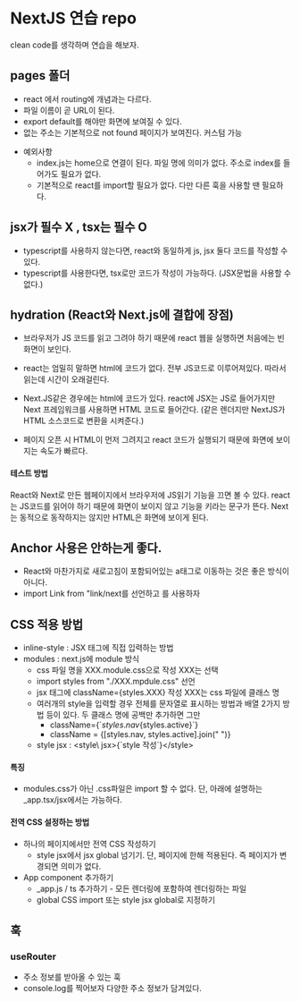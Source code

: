# NextJS 연습 repo

clean code를 생각하며 연습을 해보자.

## pages 폴더

- react 에서 routing에 개념과는 다르다.
- 파일 이름이 곧 URL이 된다.
- export default를 해야만 화면에 보여질 수 있다.
- 없는 주소는 기본적으로 not found 페이지가 보여진다. 커스텀 가능

* 예외사항
  - index.js는 home으로 연결이 된다. 파일 명에 의미가 없다. 주소로 index를 들어가도 필요가 없다.
  - 기본적으로 react를 import할 필요가 없다. 다만 다른 훅을 사용할 땐 필요하다.

## jsx가 필수 X , tsx는 필수 O

- typescript를 사용하지 않는다면, react와 동일하게 js, jsx 둘다 코드를 작성할 수 있다.
- typescript를 사용한다면, tsx로만 코드가 작성이 가능하다. (JSX문법을 사용할 수 없다.)

## hydration (React와 Next.js에 결합에 장점)

- 브라우저가 JS 코드를 읽고 그려야 하기 때문에 react 웹을 실행하면 처음에는 빈 화면이 보인다.
- react는 엄밀히 말하면 html에 코드가 없다. 전부 JS코드로 이루어져있다. 따라서 읽는데 시간이 오래걸린다.

- Next.JS같은 경우에는 html에 코드가 있다. react에 JSX는 JS로 들어가지만 Next 프레임워크를 사용하면 HTML 코드로 들어간다. (같은 렌더지만 NextJS가 HTML 소스코드로 변환을 시켜준다.)
- 페이지 오픈 시 HTML이 먼저 그려지고 react 코드가 실행되기 때문에 화면에 보이지는 속도가 빠르다.

#### 테스트 방법

React와 Next로 만든 웹페이지에서 브라우저에 JS읽기 기능을 끄면 볼 수 있다.
react는 JS코드를 읽어야 하기 때문에 화면이 보이지 않고 기능을 키라는 문구가 뜬다.
Next는 동적으로 동작하지는 않지만 HTML은 화면에 보이게 된다.

## Anchor 사용은 안하는게 좋다.

- React와 마찬가지로 새로고침이 포함되어있는 a태그로 이동하는 것은 좋은 방식이 아니다.
- import Link from "link/next를 선언하고 <Link></Link>를 사용하자

## CSS 적용 방법

- inline-style : JSX 태그에 직접 입력하는 방법
- modules : next.js에 module 방식
  - css 파일 명을 XXX.module.css으로 작성 XXX는 선택
  - import styles from "./XXX.mpdule.css" 선언
  - jsx 태그에 className={styles.XXX} 작성 XXX는 css 파일에 클래스 명
  - 여러개의 style을 입력할 경우 전체를 문자열로 표시하는 방법과 배열 2가지 방법 등이 있다. 두 클래스 명에 공백만 추가하면 그만
    - className={\`${styles.nav}${styles.active}\`}
    - className = {[styles.nav, styles.active].join(" ")}
  * style jsx : \<style\ jsx>{\`style 작성\`}<\/style\>

#### 특징

- modules.css가 아닌 .css파일은 import 할 수 없다. 단, 아래에 설명하는 \_app.tsx/jsx에서는 가능하다.

#### 전역 CSS 설정하는 방법

- 하나의 페이지에서만 전역 CSS 작성하기
  - style jsx에서 jsx global 넘기기. 단, 페이지에 한해 적용된다. 즉 페이지가 변경되면 의미가 없다.
- App component 추가하기
  - \_app.js / ts 추가하기 - 모든 렌더링에 포함하여 렌더링하는 파일
  - global CSS import 또는 style jsx global로 지정하기

## 훅

### useRouter

- 주소 정보를 받아올 수 있는 훅
- console.log를 찍어보자 다양한 주소 정보가 담겨있다.
